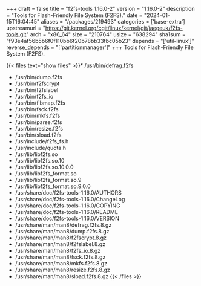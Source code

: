 +++
draft = false
title = "f2fs-tools 1.16.0-2"
version = "1.16.0-2"
description = "Tools for Flash-Friendly File System (F2FS)."
date = "2024-01-15T16:04:45"
aliases = "/packages/219493"
categories = ['base-extra']
upstreamurl = "https://git.kernel.org/cgit/linux/kernel/git/jaegeuk/f2fs-tools.git"
arch = "x86_64"
size = "210764"
usize = "638294"
sha1sum = "f93e4af56b5b6f0f110bb6f20b78bb33fbc05b23"
depends = "['util-linux']"
reverse_depends = "['partitionmanager']"
+++
Tools for Flash-Friendly File System (F2FS).

{{< files text="show files" >}}* /usr/bin/defrag.f2fs
* /usr/bin/dump.f2fs
* /usr/bin/f2fscrypt
* /usr/bin/f2fslabel
* /usr/bin/f2fs_io
* /usr/bin/fibmap.f2fs
* /usr/bin/fsck.f2fs
* /usr/bin/mkfs.f2fs
* /usr/bin/parse.f2fs
* /usr/bin/resize.f2fs
* /usr/bin/sload.f2fs
* /usr/include/f2fs_fs.h
* /usr/include/quota.h
* /usr/lib/libf2fs.so
* /usr/lib/libf2fs.so.10
* /usr/lib/libf2fs.so.10.0.0
* /usr/lib/libf2fs_format.so
* /usr/lib/libf2fs_format.so.9
* /usr/lib/libf2fs_format.so.9.0.0
* /usr/share/doc/f2fs-tools-1.16.0/AUTHORS
* /usr/share/doc/f2fs-tools-1.16.0/ChangeLog
* /usr/share/doc/f2fs-tools-1.16.0/COPYING
* /usr/share/doc/f2fs-tools-1.16.0/README
* /usr/share/doc/f2fs-tools-1.16.0/VERSION
* /usr/share/man/man8/defrag.f2fs.8.gz
* /usr/share/man/man8/dump.f2fs.8.gz
* /usr/share/man/man8/f2fscrypt.8.gz
* /usr/share/man/man8/f2fslabel.8.gz
* /usr/share/man/man8/f2fs_io.8.gz
* /usr/share/man/man8/fsck.f2fs.8.gz
* /usr/share/man/man8/mkfs.f2fs.8.gz
* /usr/share/man/man8/resize.f2fs.8.gz
* /usr/share/man/man8/sload.f2fs.8.gz
{{< /files >}}